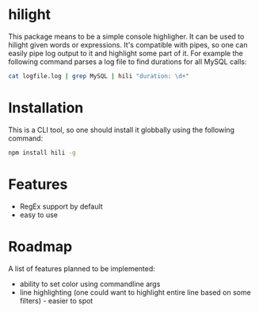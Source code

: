 # hilight
This package means to be a simple console highligher. It can be used to hilight given words or expressions. It's compatible with pipes, so one can easily pipe log output to it and highlight some part of it.
For example the following command parses a log file to find durations for all MySQL calls:
```sh
cat logfile.log | grep MySQL | hili "duration: \d+"
```

# Installation

This is a CLI tool, so one should install it globbally using the following command:
```sh
npm install hili -g
```

# Features

- RegEx support by default
- easy to use

# Roadmap

A list of features planned to be implemented:

- ability to set color using commandline args
- line highlighting (one could want to highlight entire line based on some filters) - easier to spot 